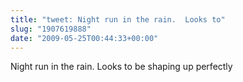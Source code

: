 ```yaml
---
title: "tweet: Night run in the rain.  Looks to"
slug: "1907619888"
date: "2009-05-25T00:44:33+00:00"
---
```

Night run in the rain.  Looks to be shaping up perfectly